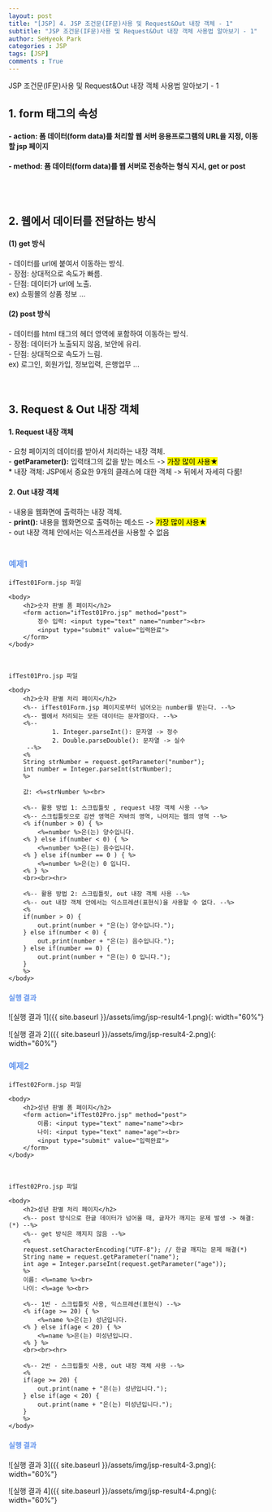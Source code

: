 ```yaml
---
layout: post
title: "[JSP] 4. JSP 조건문(IF문)사용 및 Request&Out 내장 객체 - 1"
subtitle: "JSP 조건문(IF문)사용 및 Request&Out 내장 객체 사용법 알아보기 - 1"
author: SeHyeok Park
categories : JSP
tags: [JSP]
comments : True
---
```

<div id='preview' class='display-none'>
JSP 조건문(IF문)사용 및 Request&Out 내장 객체 사용법 알아보기 - 1
</div>

## 1. form 태그의 속성
#### - action: 폼 데이터(form data)를 처리할 웹 서버 응용프로그램의 URL을 지정, 이동할 jsp 페이지
#### - method: 폼 데이터(form data)를 웹 서버로 전송하는 형식 지시, get or post
<br><br>

## 2. 웹에서 데이터를 전달하는 방식
#### (1) get 방식
\- 데이터를 url에 붙여서 이동하는 방식.<br>
\- 장점: 상대적으로 속도가 빠름.<br>
\- 단점: 데이터가 url에 노출.<br>
ex) 쇼핑몰의 상품 정보 ...

#### (2) post 방식
\- 데이터를 html 태그의 헤더 영역에 포함하여 이동하는 방식.<br>
\- 장점: 데이터가 노출되지 않음, 보안에 유리.<br>
\- 단점: 상대적으로 속도가 느림.<br>
ex) 로그인, 회원가입, 정보입력, 은행업무 ...
<br><br><br>

## 3. Request & Out 내장 객체
#### 1. Request 내장 객체
\- 요청 페이지의 데이터를 받아서 처리하는 내장 객체.<br>
\- <b>getParameter():</b> 입력태그의 값을 받는 메소드 -> <mark>가장 많이 사용★</mark><br>
\* 내장 객체: JSP에서 중요한 9개의 클래스에 대한 객체 -> 뒤에서 자세히 다룸!
<br>

#### 2. Out 내장 객체
\- 내용을 웹화면에 출력하는 내장 객체.<br>
\- <b>print():</b> 내용을 웹화면으로 출력하는 메소드 -> <mark>가장 많이 사용★</mark><br>
\- out 내장 객체 안에서는 익스프레션을 사용할 수 없음
<br><br>

### <span style="color:cornflowerblue">예제1</span>
`ifTest01Form.jsp 파일`

```
<body>
	<h2>숫자 판별 폼 페이지</h2>
	<form action="ifTest01Pro.jsp" method="post">
		정수 입력: <input type="text" name="number"><br>
		<input type="submit" value="입력완료">
	</form>
</body>
```
<br>

`ifTest01Pro.jsp 파일`

```
<body>
	<h2>숫자 판별 처리 페이지</h2>
	<%-- ifTest01Form.jsp 페이지로부터 넘어오는 number를 받는다. --%>
	<%-- 웹에서 처리되는 모든 데이터는 문자열이다. --%>
	<%-- 
			1. Integer.parseInt(): 문자열 -> 정수
			2. Double.parseDouble(): 문자열 -> 실수
	 --%>
	<%
	String strNumber = request.getParameter("number");
	int number = Integer.parseInt(strNumber);
	%>
	
	값: <%=strNumber %><br>
	
	<%-- 활용 방법 1: 스크립틀릿 , request 내장 객체 사용 --%>
	<%-- 스크립틀릿으로 감싼 영역은 자바의 영역, 나머지는 웹의 영역 --%>
	<% if(number > 0) { %>
		<%=number %>은(는) 양수입니다.
	<% } else if(number < 0) { %>
		<%=number %>은(는) 음수입니다.
	<% } else if(number == 0 ) { %>
		<%=number %>은(는) 0 입니다.
	<% } %>
	<br><br><hr>
	
	<%-- 활용 방법 2: 스크립틀릿, out 내장 객체 사용 --%>
	<%-- out 내장 객체 안에서는 익스프레션(표현식)을 사용할 수 없다. --%>
	<%
	if(number > 0) {
		out.print(number + "은(는) 양수입니다.");
	} else if(number < 0) {
		out.print(number + "은(는) 음수입니다.");
	} else if(number == 0) {
		out.print(number + "은(는) 0 입니다.");
	}
	%>
</body>
```

#### <span style="color:cornflowerblue">실행 결과</span>
![실행 결과 1]({{ site.baseurl }}/assets/img/jsp-result4-1.png){: width="60%"}

![실행 결과 2]({{ site.baseurl }}/assets/img/jsp-result4-2.png){: width="60%"}

### <span style="color:cornflowerblue">예제2</span>
`ifTest02Form.jsp 파일`

```
<body>
	<h2>성년 판별 폼 페이지</h2>
	<form action="ifTest02Pro.jsp" method="post">
		이름: <input type="text" name="name"><br>
		나이: <input type="text" name="age"><br>
		<input type="submit" value="입력완료">
	</form>
</body>
```
<br>

`ifTest02Pro.jsp 파일`

```
<body>
	<h2>성년 판별 처리 페이지</h2>
	<%-- post 방식으로 한글 데이터가 넘어올 때, 글자가 깨지는 문제 발생 -> 해결: (*) --%>
	<%-- get 방식은 깨지지 않음 --%>
	<%
	request.setCharacterEncoding("UTF-8"); // 한글 깨지는 문제 해결(*)
	String name = request.getParameter("name");
	int age = Integer.parseInt(request.getParameter("age"));
	%>
	이름: <%=name %><br>
	나이: <%=age %><br>
	
	<%-- 1번 - 스크립틀릿 사용, 익스프레션(표현식) --%>
	<% if(age >= 20) { %>
		<%=name %>은(는) 성년입니다.
	<% } else if(age < 20) { %>
		<%=name %>은(는) 미성년입니다.
	<% } %>
	<br><br><hr>
	
	<%-- 2번 - 스크립틀릿 사용, out 내장 객체 사용 --%>
	<%
	if(age >= 20) {
		out.print(name + "은(는) 성년입니다.");
	} else if(age < 20) {
		out.print(name + "은(는) 미성년입니다.");
	}
	%>
</body>
```

#### <span style="color:cornflowerblue">실행 결과</span>
![실행 결과 3]({{ site.baseurl }}/assets/img/jsp-result4-3.png){: width="60%"}

![실행 결과 4]({{ site.baseurl }}/assets/img/jsp-result4-4.png){: width="60%"}